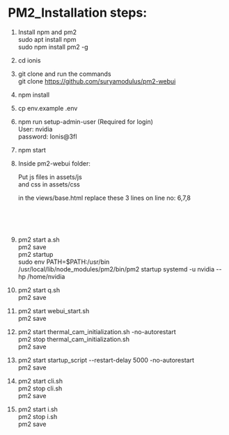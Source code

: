 # PM2_Installation steps: 
1. Install npm and pm2<br>
   sudo apt install npm<br>
   sudo npm install pm2 -g
2. cd ionis
3. git clone and run the commands<br>
   git clone https://github.com/suryamodulus/pm2-webui
4. npm install
5. cp env.example .env
6. npm run setup-admin-user (Required for login)<br>
   User: nvidia<br>
   password: Ionis@3fl
7. npm start
8. Inside pm2-webui folder:<br>

   
   Put js files in assets/js<br>
   and css in assets/css<br>
   
   in the views/base.html replace these 3 lines on line no: 6,7,8 <br>
   <script src="/assets/js/jquery-3.6.0.min.js" ></script><br>
   <script src="/assets/js/tabler.min.js"></script><br>
   <link rel="stylesheet" href="/assets/css/css/tabler.min.css"><br>

   
10. pm2 start a.sh<br>
   pm2 save<br>
   pm2 startup<br>
   sudo env PATH=$PATH:/usr/bin /usr/local/lib/node_modules/pm2/bin/pm2 startup systemd -u nvidia --hp /home/nvidia
11. pm2 start q.sh<br>
    pm2 save
12. pm2 start webui_start.sh<br>
    pm2 save
13. pm2 start thermal_cam_initialization.sh -no-autorestart<br>
    pm2 stop thermal_cam_initialization.sh<br>
    pm2 save
14. pm2 start startup_script --restart-delay 5000 -no-autorestart<br>
    pm2 save

15. pm2 start cli.sh<br>
    pm2 stop cli.sh<br>
    pm2 save
16. pm2 start i.sh<br>
    pm2 stop i.sh<br>
    pm2 save
 
 
